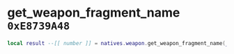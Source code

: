 # get_weapon_fragment_name `0xE8739A48`

```lua
local result --[[ number ]] = natives.weapon.get_weapon_fragment_name(_weaponmodel --[[ number ]])
```